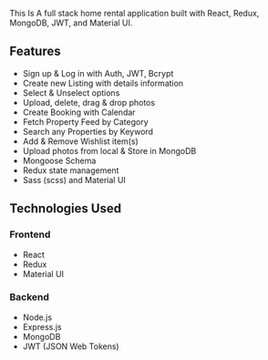 This Is A full stack home rental application built with React, Redux, MongoDB, JWT, and Material UI.

## Features

- Sign up & Log in with Auth, JWT, Bcrypt
- Create new Listing with details information
- Select & Unselect options
- Upload, delete, drag & drop photos
- Create Booking with Calendar
- Fetch Property Feed by Category
- Search any Properties by Keyword
- Add & Remove Wishlist item(s)
- Upload photos from local & Store in MongoDB
- Mongoose Schema
- Redux state management
- Sass (scss) and Material UI

## Technologies Used

### Frontend

- React
- Redux
- Material UI

### Backend

- Node.js
- Express.js
- MongoDB
- JWT (JSON Web Tokens)
